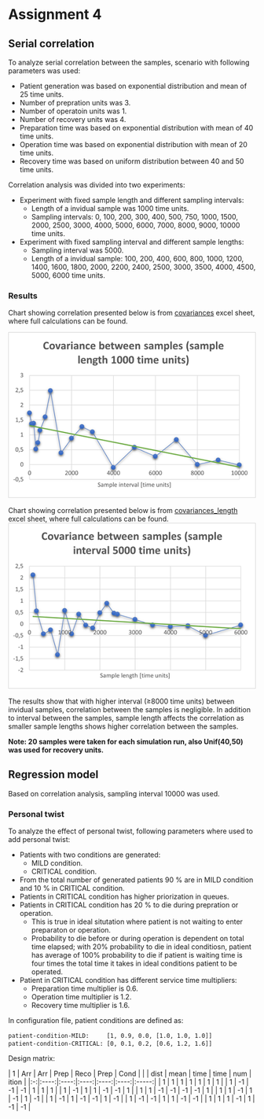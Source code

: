 # Assignment 4

## Serial correlation

To analyze serial correlation between the samples, scenario with following parameters was used:  
- Patient generation was based on exponential distribution and mean of 25 time units.
- Number of prepration units was 3.
- Number of operatoin units was 1.
- Number of recovery units was 4.
- Preparation time was based on exponential distribution with mean of 40 time units.
- Operation time was based on exponential distribution with mean of 20 time units.
- Recovery time was based on uniform distribution between 40 and 50 time units.

Correlation analysis was divided into two experiments:
- Experiment with fixed sample length and different sampling intervals:
  - Length of a invidual sample was 1000 time units.
  - Sampling intervals: 0, 100, 200, 300, 400, 500, 750, 1000, 1500, 2000, 2500, 3000, 4000, 5000, 6000, 7000, 8000, 9000, 10000 time units.
- Experiment with fixed sampling interval and different sample lengths:
  - Sampling interval was 5000.
  - Length of a invidual sample: 100, 200, 400, 600, 800, 1000, 1200, 1400, 1600, 1800, 2000, 2200, 2400, 2500, 3000, 3500, 4000, 4500, 5000, 6000 time units. 

### Results
Chart showing correlation presented below is from [covariances](covariances.xlsx) excel sheet, where full calculations can be found. 

![Correlation](./correlation_sample_interval.png)

Chart showing correlation presented below is from [covariances_length](covariances-length.xlsx) excel sheet, where full calculations can be found. 
![Correlation](./correlation_sample_length.png)

The results show that with higher interval (≥8000 time units) between invidual samples, correlation between the samples is negligible. In addition to interval between the samples, sample length affects the correlation as smaller sample lengths shows higher correlation between the samples.

**Note: 20 samples were taken for each simulation run, also Unif(40,50) was used for recovery units.**

## Regression model

Based on correlation analysis, sampling interval 10000 was used.

### Personal twist

To analyze the effect of personal twist, following parameters where used to add personal twist:
- Patients with two conditions are generated:
  - MILD condition.
  - CRITICAL condition.
- From the total number of generated patients 90 % are in MILD condition and 10 % in CRITICAL condition.
- Patients in CRITICAL condition has higher priorization in queues.
- Patients in CRITICAL condition has 20 % to die during prepration or operation.
  - This is true in ideal situtation where patient is not waiting to enter preparaton or operation.
  - Probability to die before or during operation is dependent on total time elapsed; with 20% probability to die in ideal conditiosn, patient has average of 100% probability to die if patient is waiting time is four times the total time it takes in ideal conditions patient to be operated.
- Patient in CRITICAL condition has different service time multipliers:
  - Preparation time multiplier is 0.6.
  - Operation time multiplier is 1.2.
  - Recovery time multiplier is 1.6.
  
In configuration file, patient conditions are defined as:
```
patient-condition-MILD:     [1, 0.9, 0.0, [1.0, 1.0, 1.0]]
patient-condition-CRITICAL: [0, 0.1, 0.2, [0.6, 1.2, 1.6]]
```
Design matrix:

| 1 | Arr  | Arr  | Prep | Reco | Prep | Cond  |
|   | dist | mean | time | time | num  | ition |
|:-:|:----:|:----:|:----:|:----:|:----:|:-----:|
| 1 |  1   |  1   |  1   |  1   |  1   |   1   |
| 1 | -1   | -1   | -1   |  1   |  1   |   1   |
| 1 | -1   |  1   |  1   | -1   | -1   |   1   |
| 1 |  1   | -1   | -1   | -1   | -1   |   1   |
| 1 |  1   | -1   |  1   | -1   |  1   |  -1   |
| 1 | -1   |  1   | -1   | -1   |  1   |  -1   |
| 1 | -1   | -1   |  1   |  1   | -1   |  -1   |
| 1 |  1   |  1   | -1   |  1   | -1   |  -1   |

